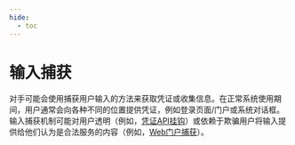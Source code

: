 ```yaml
---
hide:
  - toc
---
```


# 输入捕获

对手可能会使用捕获用户输入的方法来获取凭证或收集信息。在正常系统使用期间，用户通常会向各种不同的位置提供凭证，例如登录页面/门户或系统对话框。输入捕获机制可能对用户透明（例如，[凭证API挂钩](https://attack.mitre.org/techniques/T1056/004)）或依赖于欺骗用户将输入提供给他们认为是合法服务的内容（例如，[Web门户捕获](https://attack.mitre.org/techniques/T1056/003)）。
